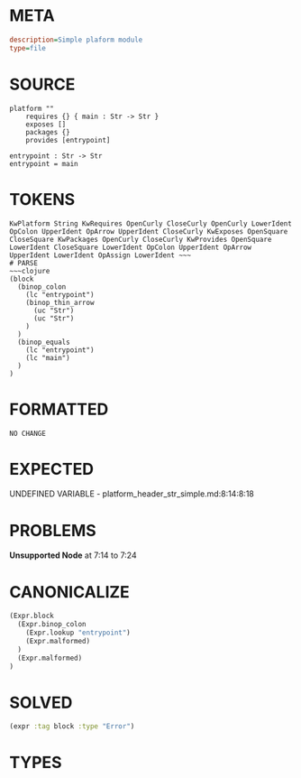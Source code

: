 # META
~~~ini
description=Simple plaform module
type=file
~~~
# SOURCE
~~~roc
platform ""
	requires {} { main : Str -> Str }
	exposes []
	packages {}
	provides [entrypoint]

entrypoint : Str -> Str
entrypoint = main
~~~
# TOKENS
~~~text
KwPlatform String KwRequires OpenCurly CloseCurly OpenCurly LowerIdent OpColon UpperIdent OpArrow UpperIdent CloseCurly KwExposes OpenSquare CloseSquare KwPackages OpenCurly CloseCurly KwProvides OpenSquare LowerIdent CloseSquare LowerIdent OpColon UpperIdent OpArrow UpperIdent LowerIdent OpAssign LowerIdent ~~~
# PARSE
~~~clojure
(block
  (binop_colon
    (lc "entrypoint")
    (binop_thin_arrow
      (uc "Str")
      (uc "Str")
    )
  )
  (binop_equals
    (lc "entrypoint")
    (lc "main")
  )
)
~~~
# FORMATTED
~~~roc
NO CHANGE
~~~
# EXPECTED
UNDEFINED VARIABLE - platform_header_str_simple.md:8:14:8:18
# PROBLEMS
**Unsupported Node**
at 7:14 to 7:24

# CANONICALIZE
~~~clojure
(Expr.block
  (Expr.binop_colon
    (Expr.lookup "entrypoint")
    (Expr.malformed)
  )
  (Expr.malformed)
)
~~~
# SOLVED
~~~clojure
(expr :tag block :type "Error")
~~~
# TYPES
~~~roc
~~~

